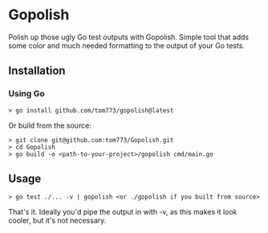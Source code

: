 # Gopolish

Polish up those ugly Go test outputs with Gopolish. Simple tool that adds some color and much needed formatting to the output of your Go tests.

## Installation

### Using Go
```
> go install github.com/tom773/gopolish@latest
```
Or build from the source:

```
> git clone git@github.com:tom773/Gopolish.git
> cd Gopolish
> go build -o <path-to-your-project>/gopolish cmd/main.go
```
## Usage

```
> go test ./... -v | gopolish <or ./gopolish if you built from source>
```
That's it. Ideally you'd pipe the output in with -v, as this makes it look cooler, but it's not necessary.
